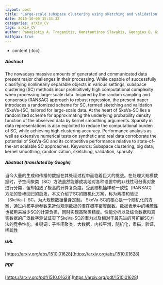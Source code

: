 ```yaml
---
layout: post
title: "Large-scale subspace clustering using sketching and validation"
date: 2015-10-06 15:34:32
categories: arXiv_CV
tags: arXiv_CV
author: Panagiotis A. Traganitis, Konstantinos Slavakis, Georgios B. Giannakis
mathjax: true
---
```


* content
{:toc}

##### Abstract
The nowadays massive amounts of generated and communicated data present major challenges in their processing. While capable of successfully classifying nonlinearly separable objects in various settings, subspace clustering (SC) methods incur prohibitively high computational complexity when processing large-scale data. Inspired by the random sampling and consensus (RANSAC) approach to robust regression, the present paper introduces a randomized scheme for SC, termed sketching and validation (SkeVa-)SC, tailored for large-scale data. At the heart of SkeVa-SC lies a randomized scheme for approximating the underlying probability density function of the observed data by kernel smoothing arguments. Sparsity in data representations is also exploited to reduce the computational burden of SC, while achieving high clustering accuracy. Performance analysis as well as extensive numerical tests on synthetic and real data corroborate the potential of SkeVa-SC and its competitive performance relative to state-of-the-art scalable SC approaches. Keywords: Subspace clustering, big data, kernel smoothing, randomization, sketching, validation, sparsity.

##### Abstract (translated by Google)
当今大量的生成和传播的数据在其处理过程中面临着巨大的挑战。在处理大规模数据时，子空间聚类（SC）方法虽然能够成功地对各种设置中的非线性可分离对象进行分类，但却招致了极高的计算复杂度。受到随机抽样和一致性（RANSAC）方法的鲁棒回归的启发，本文介绍了SC的随机化方案，称为素描和验证（SkeVa-）SC，为大规模数据量身定制。 SkeVa-SC的核心是一个随机化的方案，通过内核平滑参数来近似观测数据的潜在概率密度函数。数据表示中的稀疏性也被用来减少SC的计算负担，同时实现高聚类精度。性能分析以及综合数据和真实数据的广泛数字测试证实了SkeVa-SC的潜力以及相对于最先进的可扩展SC方法的竞争性能。关键词：子空间聚类，大数据，内核平滑，随机化，素描，验证，稀疏性

##### URL
[https://arxiv.org/abs/1510.01628](https://arxiv.org/abs/1510.01628)

##### PDF
[https://arxiv.org/pdf/1510.01628](https://arxiv.org/pdf/1510.01628)

